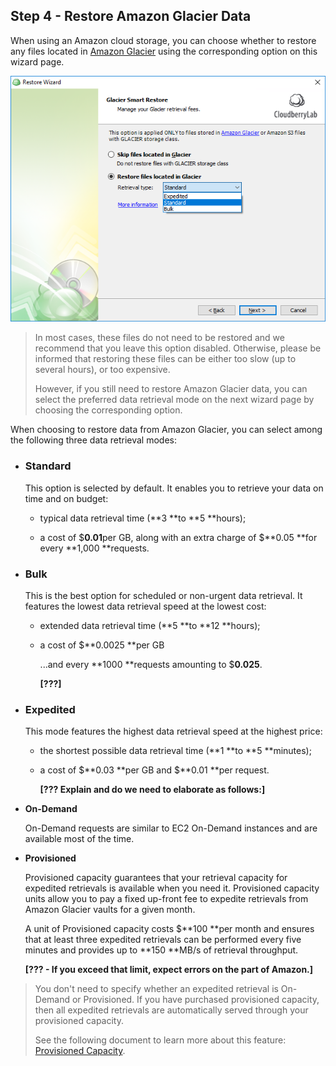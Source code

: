 ## Step 4 - Restore Amazon Glacier Data

When using an Amazon cloud storage, you can choose whether to restore any files located in [Amazon Glacier](https://aws.amazon.com/glacier/) using the corresponding option on this wizard page.

![](/assets/restore-glacier-data.png)

> In most cases, these files do not need to be restored and we recommend that you leave this option disabled. Otherwise, please be informed that restoring these files can be either too slow \(up to several hours\), or too expensive.
>
> However, if you still need to restore Amazon Glacier data, you can select the preferred data retrieval mode on the next wizard page by choosing the corresponding option.

When choosing to restore data from Amazon Glacier, you can select among the following three data retrieval modes:

* ### **Standard**

  This option is selected by default. It enables you to retrieve your data on time and on budget:

  * typical data retrieval time \(**3 **to **5 **hours\);

  * a cost of $**0.01**per GB, along with an extra charge of $**0.05 **for every **1,000 **requests.

* ### **Bulk**

  This is the best option for scheduled or non-urgent data retrieval. It features the lowest data retrieval speed at the lowest cost:

  * extended data retrieval time \(**5 **to **12 **hours\);

  * a cost of $**0.0025 **per GB

    ...and every **1000 **requests amounting to $**0.025**.

    **\[???\]**

* ### **Expedited**

  This mode features the highest data retrieval speed at the highest price:

  * the shortest possible data retrieval time \(**1 **to **5 **minutes\);

  * a cost of $**0.03 **per GB and $**0.01 **per request.

    **\[??? Explain and do we need to elaborate as follows:\]**

* **On-Demand**

  On-Demand requests are similar to EC2 On-Demand instances and are available most of the time.

* **Provisioned**

  Provisioned capacity guarantees that your retrieval capacity for expedited retrievals is available when you need it. Provisioned capacity units allow you to pay a fixed up-front fee to expedite retrievals from Amazon Glacier vaults for a given month.

  A unit of Provisioned capacity costs $**100 **per month and ensures that at least three expedited retrievals can be performed every five minutes and provides up to **150 **MB/s of retrieval throughput.

  **\[??? - If you exceed that limit, expect errors on the part of Amazon.\]**

> You don't need to specify whether an expedited retrieval is On-Demand or Provisioned. If you have purchased provisioned capacity, then all expedited retrievals are automatically served through your provisioned capacity.
>
> See the following document to learn more about this feature: [Provisioned Capacity](https://docs.aws.amazon.com/amazonglacier/latest/dev/downloading-an-archive-two-steps.html#api-downloading-an-archive-two-steps-retrieval-expedited-capacity).




